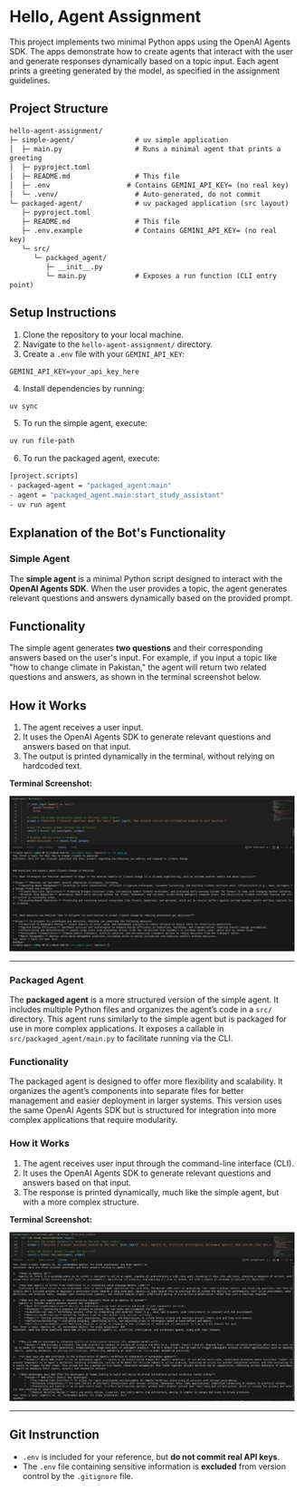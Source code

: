 
# Hello, Agent Assignment

This project implements two minimal Python apps using the OpenAI Agents SDK. The apps demonstrate how to create agents that interact with the user and generate responses dynamically based on a topic input. Each agent prints a greeting generated by the model, as specified in the assignment guidelines.

## Project Structure

```
hello-agent-assignment/
├─ simple-agent/               # uv simple application
│  ├─ main.py                  # Runs a minimal agent that prints a greeting
│  ├─ pyproject.toml
│  ├─ README.md                # This file
│  ├─ .env                   # Contains GEMINI_API_KEY= (no real key)
│  └─ .venv/                   # Auto-generated, do not commit
└─ packaged-agent/             # uv packaged application (src layout)
   ├─ pyproject.toml
   ├─ README.md                # This file
   ├─ .env.example             # Contains GEMINI_API_KEY= (no real key)
   └─ src/
      └─ packaged_agent/
         ├─ __init__.py
         └─ main.py            # Exposes a run function (CLI entry point)
```

## Setup Instructions

1. Clone the repository to your local machine.
2. Navigate to the `hello-agent-assignment/` directory.
3. Create a `.env` file with your `GEMINI_API_KEY`:

```env
GEMINI_API_KEY=your_api_key_here
```

4. Install dependencies by running:

```bash
uv sync
```

5. To run the simple agent, execute:

```bash
uv run file-path
```

6. To run the packaged agent, execute:

```bash
[project.scripts]
- packaged-agent = "packaged_agent:main"
- agent = "packaged_agent.main:start_study_assistant"
- uv run agent
```

## Explanation of the Bot's Functionality

### Simple Agent

The **simple agent** is a minimal Python script designed to interact with the **OpenAI Agents SDK**. When the user provides a topic, the agent generates relevant questions and answers dynamically based on the provided prompt.

## Functionality

The simple agent generates **two questions** and their corresponding answers based on the user's input. For example, if you input a topic like "how to change climate in Pakistan," the agent will return two related questions and answers, as shown in the terminal screenshot below.

## How it Works

1. The agent receives a user input.
2. It uses the OpenAI Agents SDK to generate relevant questions and answers based on that input.
3. The output is printed dynamically in the terminal, without relying on hardcoded text.


**Terminal Screenshot:**

![Simple Agent Screenshot](Simple-agent.png)

---

### Packaged Agent

The **packaged agent** is a more structured version of the simple agent. It includes multiple Python files and organizes the agent’s code in a `src/` directory. This agent runs similarly to the simple agent but is packaged for use in more complex applications. It exposes a callable in `src/packaged_agent/main.py` to facilitate running via the CLI.

### Functionality

The packaged agent is designed to offer more flexibility and scalability. It organizes the agent’s components into separate files for better management and easier deployment in larger systems. This version uses the same OpenAI Agents SDK but is structured for integration into more complex applications that require modularity.

### How it Works

1. The agent receives user input through the command-line interface (CLI).
2. It uses the OpenAI Agents SDK to generate relevant questions and answers based on that input.
3. The response is printed dynamically, much like the simple agent, but with a more complex structure.


**Terminal Screenshot:**

![Packaged Agent Screenshot](Package-agent.png)

---

## Git Instrunction

* `.env` is included for your reference, but **do not commit real API keys**.
* The `.env` file containing sensitive information is **excluded** from version control by the `.gitignore` file.

